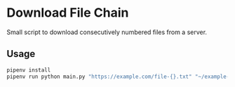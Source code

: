 # Download File Chain

Small script to download consecutively numbered files from a server.

## Usage

```sh
pipenv install
pipenv run python main.py "https://example.com/file-{}.txt" "~/example-folder" 1 --padding 2
```
